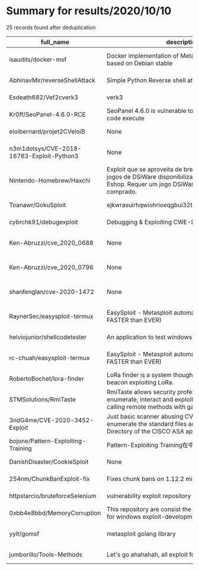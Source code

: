 
# Summary for results/2020/10/10
    
25 records found after deduplication

| full_name | description | html_url | matched_list | matched_count | pushed_at | size | stargazers_count | language | forks_count | vul_ids |
|-------------------------------------------|-------------------------------------------------------------------------------------------------------------------------------------------------------|--------------------------------------------------------------|----------------------------------|-----------------|---------------------------|--------|--------------------|------------|---------------|--------------------|
| isaudits/docker-msf | Docker implementation of Metasploit Framework based on Debian stable | https://github.com/isaudits/docker-msf | ['metasploit module OR payload'] | 1 | 2020-10-10 14:03:31+00:00 | 17 | 2 | Shell | 0 | [] |
| AbhinavMir/reverseShellAttack | Simple Python Reverse shell attack PoC | https://github.com/AbhinavMir/reverseShellAttack | ['attack poc'] | 1 | 2020-10-10 06:15:44+00:00 | 3 | 0 | Python | 0 | [] |
| Esdeath682/Vef2cverk3 | verk3 | https://github.com/Esdeath682/Vef2cverk3 | ['cve-2'] | 1 | 2020-10-10 21:43:27+00:00 | 1358 | 0 | HTML | 0 | [] |
| Kr0ff/SeoPanel-4.6.0-RCE | SeoPanel 4.6.0 is vulnerable to authenticated remote code execute | https://github.com/Kr0ff/SeoPanel-4.6.0-RCE | ['rce'] | 1 | 2020-10-10 22:24:54+00:00 | 1181 | 0 | Python | 0 | [] |
| eloibernard/projet2CVeloiB | None | https://github.com/eloibernard/projet2CVeloiB | ['cve-2'] | 1 | 2020-10-10 21:08:12+00:00 | 39 | 0 | HTML | 0 | [] |
| n3m1dotsys/CVE-2018-16763-Exploit-Python3 | None | https://github.com/n3m1dotsys/CVE-2018-16763-Exploit-Python3 | ['cve-2', 'exploit'] | 2 | 2020-10-10 21:26:30+00:00 | 1 | 2 | Python | 0 | ['CVE-2018-16763'] |
| Nintendo-Homebrew/Haxchi | Exploit que se aproveita de brechas existentes em jogos de DSiWare disponibilizados na Nintendo Eshop. Requer um jogo DSiWare legitimamente comprado. | https://github.com/Nintendo-Homebrew/Haxchi | ['exploit'] | 1 | 2020-10-10 17:03:50+00:00 | 24627 | 1 | | 0 | [] |
| Toanawr/GokuSploit | ejkwrasuirhqwiohrioeqgbui32tu8h234uh9uh93th9h9t | https://github.com/Toanawr/GokuSploit | ['sploit'] | 1 | 2020-10-10 17:00:49+00:00 | 24 | 0 | nan | 0 | [] |
| cybrchk91/debugexploit | Debugging & Exploiting CWE-94 | https://github.com/cybrchk91/debugexploit | ['exploit'] | 1 | 2020-10-10 19:16:32+00:00 | 2 | 0 | | 0 | [] |
| Ken-Abruzzi/cve_2020_0688 | None | https://github.com/Ken-Abruzzi/cve_2020_0688 | ['cve-2'] | 1 | 2020-10-10 09:51:08+00:00 | 6 | 0 | Python | 0 | ['CVE-2020-0688'] |
| Ken-Abruzzi/cve_2020_0796 | None | https://github.com/Ken-Abruzzi/cve_2020_0796 | ['cve-2'] | 1 | 2020-10-10 09:22:21+00:00 | 62 | 0 | C | 1 | ['CVE-2020-0796'] |
| shanfenglan/cve-2020-1472 | None | https://github.com/shanfenglan/cve-2020-1472 | ['cve-2'] | 1 | 2020-10-10 09:02:53+00:00 | 7 | 2 | Python | 0 | ['CVE-2020-1472'] |
| RaynerSec/easysploit-termux | EasySploit - Metasploit automation (EASIER and FASTER than EVER) | https://github.com/RaynerSec/easysploit-termux | ['metasploit module OR payload'] | 1 | 2020-10-10 10:22:40+00:00 | 9 | 1 | Shell | 0 | [] |
| helviojunior/shellcodetester | An application to test windows and linux shellcodes | https://github.com/helviojunior/shellcodetester | ['shellcode'] | 1 | 2020-10-10 22:57:24+00:00 | 3782 | 32 | C# | 11 | [] |
| rc-chuah/easysploit-termux | EasySploit - Metasploit automation (EASIER and FASTER than EVER) | https://github.com/rc-chuah/easysploit-termux | ['metasploit module OR payload'] | 1 | 2020-10-10 10:22:25+00:00 | 20 | 1 | Shell | 0 | [] |
| RobertoBochet/lora-finder | LoRa finder is a system thought to localize low power beacon exploiting LoRa. | https://github.com/RobertoBochet/lora-finder | ['exploit'] | 1 | 2020-10-10 17:51:07+00:00 | 22 | 0 | C | 0 | [] |
| STMSolutions/RmiTaste | RmiTaste allows security professionals to detect, enumerate, interact and exploit RMI services by calling remote methods with gadgets from ysoserial. | https://github.com/STMSolutions/RmiTaste | ['exploit'] | 1 | 2020-10-10 18:05:34+00:00 | 56 | 88 | Java | 16 | [] |
| 3ndG4me/CVE-2020-3452-Exploit | Just basic scanner abusing CVE-2020-3452 to enumerate the standard files accessible in the Web Directory of the CISCO ASA applicances. | https://github.com/3ndG4me/CVE-2020-3452-Exploit | ['cve-2', 'exploit'] | 2 | 2020-10-10 17:19:51+00:00 | 6 | 7 | Shell | 3 | ['CVE-2020-3452'] |
| bojone/Pattern-Exploiting-Training | Pattern-Exploiting Training在中文上的简单实验 | https://github.com/bojone/Pattern-Exploiting-Training | ['exploit'] | 1 | 2020-10-10 14:35:00+00:00 | 17 | 75 | Python | 15 | [] |
| DanishDisaster/CookieSploit | None | https://github.com/DanishDisaster/CookieSploit | ['sploit'] | 1 | 2020-10-10 10:06:04+00:00 | 565 | 0 | nan | 0 | [] |
| 254nm/ChunkBanExploit-fix | Fixes chunk bans on 1.12.2 minecraft servers | https://github.com/254nm/ChunkBanExploit-fix | ['exploit'] | 1 | 2020-10-10 06:14:55+00:00 | 7 | 1 | Java | 0 | [] |
| httpstarcio/bruteforceSelenium | vulnerability exploit repository with bruteforce. | https://github.com/httpstarcio/bruteforceSelenium | ['exploit'] | 1 | 2020-10-10 07:46:40+00:00 | 11 | 0 | Python | 1 | [] |
| 0xbb4e8bbd/MemoryCorruption | This repository are consist the executables I practice for windows exploit-development | https://github.com/0xbb4e8bbd/MemoryCorruption | ['exploit'] | 1 | 2020-10-10 15:20:40+00:00 | 28 | 0 | | 0 | [] |
| yylt/gomsf | metasploit golang library | https://github.com/yylt/gomsf | ['metasploit module OR payload'] | 1 | 2020-10-10 03:44:19+00:00 | 15 | 0 | Go | 0 | [] |
| jumborillo/Tools-Methods | Let's go ahahahah, all exploit for discord | https://github.com/jumborillo/Tools-Methods | ['exploit'] | 1 | 2020-10-10 22:03:53+00:00 | 4 | 0 | | 1 | [] |
